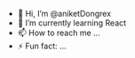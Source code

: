 - 👋 Hi, I’m @aniketDongrex
- 🌱 I’m currently learning React
- 📫 How to reach me ...
- ⚡ Fun fact: ...

<!---
aniketDongrex/aniketDongrex is a ✨ special ✨ repository because its `README.md` (this file) appears on your GitHub profile.
You can click the Preview link to take a look at your changes.
--->
